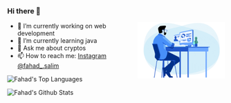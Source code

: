 ### Hi there 👋
<a href="#"><img align="right" width="40%" height="auto" src="Assets/2be1ce_864567900845418ebfd61e297637464d_mv2.gif" height="10px"/></a>
- 🔭 I’m currently working on web development
- 🌱 I’m currently learning java
- 💬 Ask me about cryptos
- 📫 How to reach me: [Instagram @fahad_.salim](https://www.instagram.com/fahad_.salim/)

<img alt="Fahad's Top Languages" src="https://github-readme-stats.vercel.app/api/top-langs/?username=fahadsalim02&langs_count=8&count_private=true&layout=compact&theme=react&hide_border=true&bg_color=0D1117"> &nbsp;&nbsp; 

<img alt="Fahad's Github Stats" src="https://github-readme-stats.vercel.app/api?username=fahadsalim02&show_icons=true&count_private=true&theme=react&hide_border=true&bg_color=0D1117">


